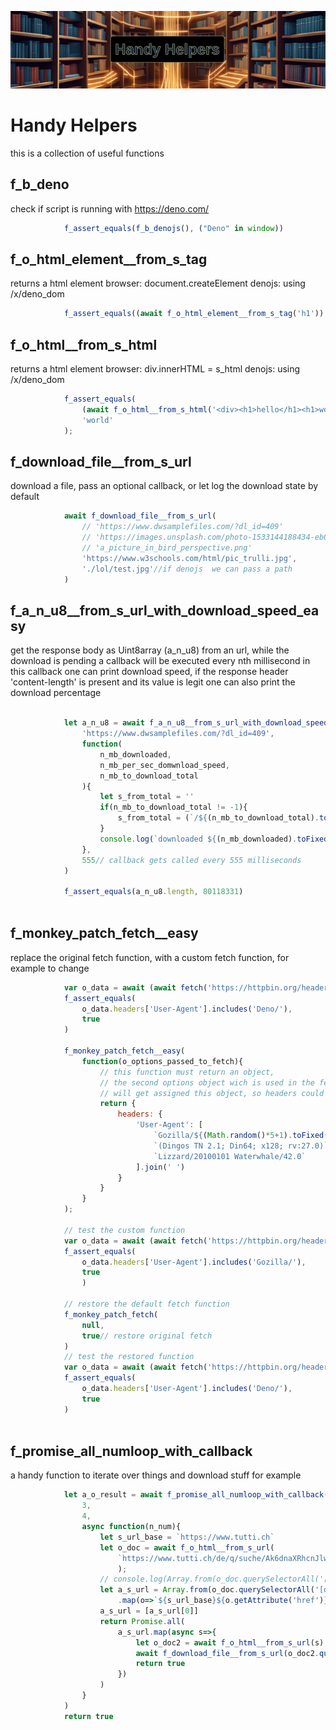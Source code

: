 <!-- {"s_msg":"this file was automatically generated","s_by":"f_generate_markdown.module.js","s_ts_created":"Wed Nov 01 2023 22:30:35 GMT+0100 (Central European Standard Time)","n_ts_created":1698874235172} -->
![handy helpers logo](./logo_banner.png)
# Handy Helpers
this is a collection of useful functions
## f_b_deno
check if script is running with https://deno.com/
```javascript
            f_assert_equals(f_b_denojs(), ("Deno" in window))
```
## f_o_html_element__from_s_tag
returns a html element
browser:  document.createElement
denojs: using /x/deno_dom
```javascript
            f_assert_equals((await f_o_html_element__from_s_tag('h1')).tagName, 'H1');
```
## f_o_html__from_s_html
returns a html element
browser:  div.innerHTML = s_html
denojs: using /x/deno_dom
```javascript
            f_assert_equals(
                (await f_o_html__from_s_html('<div><h1>hello</h1><h1>world</h1></div>')).querySelectorAll('h1')[1].innerText,
                'world'
            );
```
## f_download_file__from_s_url
download a file, pass an optional callback, or let log the download state by default
```javascript
            await f_download_file__from_s_url(
                // 'https://www.dwsamplefiles.com/?dl_id=409'
                // 'https://images.unsplash.com/photo-1533144188434-eb0442504392?auto=format&fit=crop&q=80&w=3948&ixlib=rb-4.0.3&ixid=M3wxMjA3fDB8MHxwaG90by1wYWdlfHx8fGVufDB8fHx8fA%3D%3D',
                // 'a_picture_in_bird_perspective.png'
                'https://www.w3schools.com/html/pic_trulli.jpg', 
                './lol/test.jpg'//if denojs  we can pass a path
            )

```
## f_a_n_u8__from_s_url_with_download_speed_easy
get the response body as Uint8array (a_n_u8) from an url, while the download is pending a callback will be executed every nth millisecond
in this callback one can print download speed, if the response header 'content-length' is present and its value is legit
one can also print the download percentage
```javascript

            let a_n_u8 = await f_a_n_u8__from_s_url_with_download_speed_easy(
                'https://www.dwsamplefiles.com/?dl_id=409', 
                function(
                    n_mb_downloaded, 
                    n_mb_per_sec_domwnload_speed, 
                    n_mb_to_download_total
                ){
                    let s_from_total = ''
                    if(n_mb_to_download_total != -1){
                        s_from_total = (`/${(n_mb_to_download_total).toFixed(0)}`)
                    }
                    console.log(`downloaded ${(n_mb_downloaded).toFixed(0)}${s_from_total}(MB) @ ${n_mb_per_sec_domwnload_speed.toFixed(2)} MB/s`)
                },
                555// callback gets called every 555 milliseconds
            )

            f_assert_equals(a_n_u8.length, 80118331)
            
```
## f_monkey_patch_fetch__easy
replace the original fetch function, with a custom fetch function, for example to change
```javascript
            var o_data = await (await fetch('https://httpbin.org/headers')).json();
            f_assert_equals(
                o_data.headers['User-Agent'].includes('Deno/'),
                true
            )

            f_monkey_patch_fetch__easy(
                function(o_options_passed_to_fetch){
                    // this function must return an object, 
                    // the second options object wich is used in the fetc function (fetch(url, options))
                    // will get assigned this object, so headers could be overwritten for example
                    return {
                        headers: {
                            'User-Agent': [
                                `Gozilla/${(Math.random()*5+1).toFixed(1)}`, 
                                `(Dingos TN 2.1; Din64; x128; rv:27.0)`, 
                                `Lizzard/20100101 Waterwhale/42.0`
                            ].join(' ')
                        }
                    }
                }
            );

            // test the custom function
            var o_data = await (await fetch('https://httpbin.org/headers')).json();
            f_assert_equals(
                o_data.headers['User-Agent'].includes('Gozilla/'),
                true
                )
                
            // restore the default fetch function
            f_monkey_patch_fetch(
                null, 
                true// restore original fetch
            )
            // test the restored function
            var o_data = await (await fetch('https://httpbin.org/headers')).json();
            f_assert_equals(
                o_data.headers['User-Agent'].includes('Deno/'),
                true
            )
            
```
## f_promise_all_numloop_with_callback
a handy function to iterate over things and download stuff for example
```javascript
            let a_o_result = await f_promise_all_numloop_with_callback(
                3, 
                4, 
                async function(n_num){
                    let s_url_base = `https://www.tutti.ch`
                    let o_doc = await f_o_html__from_s_url(
                        `https://www.tutti.ch/de/q/suche/Ak6dnaXRhcnJlwJTAwMDA?sorting=newest&page=${n_num}&query=gitarre`
                        );
                    // console.log(Array.from(o_doc.querySelectorAll('[data-testid="link-to-image"]')))
                    let a_s_url = Array.from(o_doc.querySelectorAll('[data-testid="link-to-image"]'))
                        .map(o=>`${s_url_base}${o.getAttribute('href')}`)
                    a_s_url = [a_s_url[0]]
                    return Promise.all(
                        a_s_url.map(async s=>{
                            let o_doc2 = await f_o_html__from_s_url(s);
                            await f_download_file__from_s_url(o_doc2.querySelector('img').getAttribute('src'))
                            return true
                        })
                    )
                }
            )
            return true
```